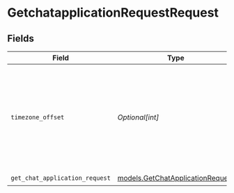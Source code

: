 # GetchatapplicationRequestRequest


## Fields

| Field                                                                                                      | Type                                                                                                       | Required                                                                                                   | Description                                                                                                |
| ---------------------------------------------------------------------------------------------------------- | ---------------------------------------------------------------------------------------------------------- | ---------------------------------------------------------------------------------------------------------- | ---------------------------------------------------------------------------------------------------------- |
| `timezone_offset`                                                                                          | *Optional[int]*                                                                                            | :heavy_minus_sign:                                                                                         | The offset of the client's timezone in minutes from UTC. e.g. PDT is -420 because it's 7 hours behind UTC. |
| `get_chat_application_request`                                                                             | [models.GetChatApplicationRequest](../models/getchatapplicationrequest.md)                                 | :heavy_check_mark:                                                                                         | N/A                                                                                                        |